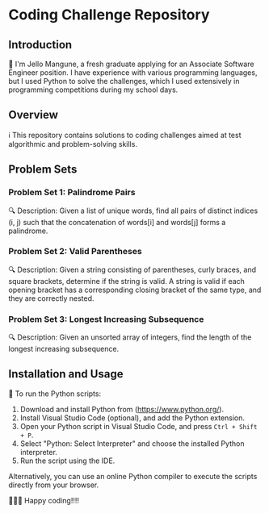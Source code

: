 # Coding Challenge Repository

## Introduction
👋 I'm Jello Mangune, a fresh graduate applying for an Associate Software Engineer position. I have experience with various programming languages, but I used Python to solve the challenges, which I used extensively in programming competitions during my school days.

## Overview
ℹ️ This repository contains solutions to coding challenges aimed at test algorithmic and problem-solving skills.

## Problem Sets

### Problem Set 1: Palindrome Pairs
🔍 Description: Given a list of unique words, find all pairs of distinct indices (i, j) such that the concatenation of words[i] and words[j] forms a palindrome.

### Problem Set 2: Valid Parentheses
🔍 Description: Given a string consisting of parentheses, curly braces, and square brackets, determine if the string is valid. A string is valid if each opening bracket has a corresponding closing bracket of the same type, and they are correctly nested.

### Problem Set 3: Longest Increasing Subsequence
🔍 Description: Given an unsorted array of integers, find the length of the longest increasing subsequence.

## Installation and Usage
🚀 To run the Python scripts:
1. Download and install Python from (https://www.python.org/).
2. Install Visual Studio Code (optional), and add the Python extension.
3. Open your Python script in Visual Studio Code, and press `Ctrl + Shift + P`.
4. Select "Python: Select Interpreter" and choose the installed Python interpreter.
5. Run the script using the IDE.

Alternatively, you can use an online Python compiler to execute the scripts directly from your browser.

👨🏽‍🦱 Happy coding!!!!